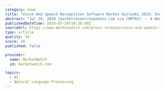 ```yaml
---
category: news
title: "Voice And Speech Recognition Software Market Outlooks 2019: Industry Analysis, Market Segmentation, Challenges and Opportunities to 2024"
abstract: "Jul 29, 2019 (marketresearchupdates.com via COMTEX) -- A New Research on the Global Voice And Speech Recognition Software Market was conducted across a variety of industries in various regions to produce more than 150 page reports. This study is a perfect ..."
publishedDateTime: 2019-07-29T10:38:00Z
sourceUrl: https://www.marketwatch.com/press-release/voice-and-speech-recognition-software-market-outlooks-2019-industry-analysis-market-segmentation-challenges-and-opportunities-to-2024-2019-07-29
type: article
quality: 34
score: 34
published: false

provider:
  name: MarketWatch
  id: marketwatch.com

topics:
  - AI
  - Natural Language Processing
---
```

